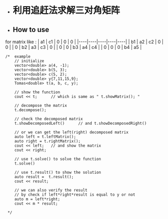 * # 利用追赶法求解三对角矩阵

* ## How to use

for matrix like :
| a1 | c1 | 0  | 0  | 0  |
|----|----|----|----|----|
| b1 | a2 | c2 | 0  | 0  |
| 0  | b2 | a3 | c3 | 0  |
| 0  | 0  | b3 | a4 | c4 |
| 0  | 0  | 0  | b4 | a5 |

```
/*  example
    // initialize
    vector<double> a(4, -1);
    vector<double> b(5, 3);
    vector<double> c(5, 2);
    vector<double> y{7,11,15,9};
    Tomas<double> t(a, b, c, y);

    // show the function
    cout << t;      // which is same as " t.showMatrix(); "

    // decompose the matrix
    t.decompose();

    // check the decomposed matrix
    t.showDecomposedLeft()      // and t.showDecomposedRight()

    // or we can get the left(right) decomposed matrix
    auto left = t.leftMatrix();
    auto right = t.rightMatrix();
    cout << left;   // and show the matrix
    cout << right;

    // use t.solve() to solve the function
    t.solve()

    // use t.result() to show the solution
    auto result =  t.result();
    cout << result;

    // we can also verify the result
    // by check if left*right*result is equal to y or not
    auto m = left*right;
    cout << m * result;

 */
```